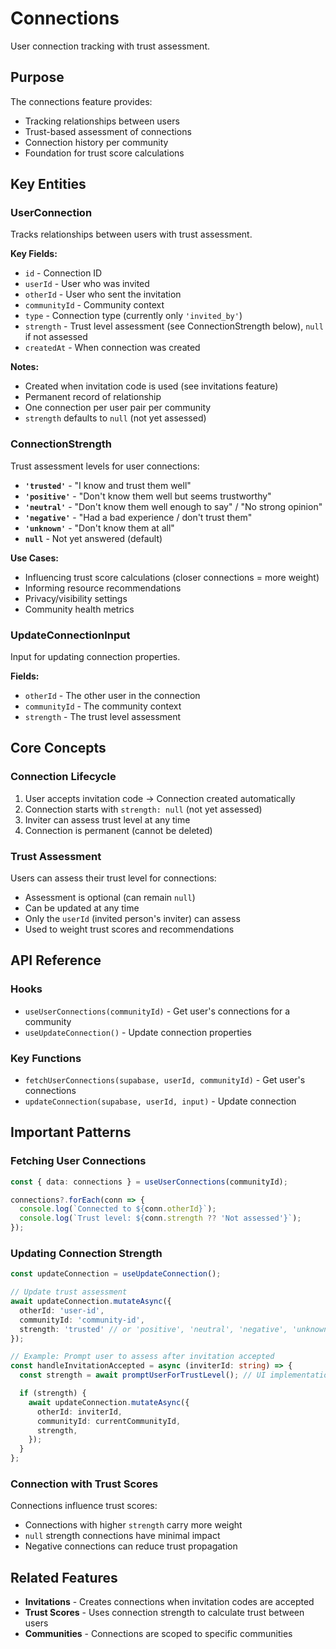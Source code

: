 # Connections

User connection tracking with trust assessment.

## Purpose

The connections feature provides:
- Tracking relationships between users
- Trust-based assessment of connections
- Connection history per community
- Foundation for trust score calculations

## Key Entities

### UserConnection

Tracks relationships between users with trust assessment.

**Key Fields:**
- `id` - Connection ID
- `userId` - User who was invited
- `otherId` - User who sent the invitation
- `communityId` - Community context
- `type` - Connection type (currently only `'invited_by'`)
- `strength` - Trust level assessment (see ConnectionStrength below), `null` if not assessed
- `createdAt` - When connection was created

**Notes:**
- Created when invitation code is used (see invitations feature)
- Permanent record of relationship
- One connection per user pair per community
- `strength` defaults to `null` (not yet assessed)

### ConnectionStrength

Trust assessment levels for user connections:

- **`'trusted'`** - "I know and trust them well"
- **`'positive'`** - "Don't know them well but seems trustworthy"
- **`'neutral'`** - "Don't know them well enough to say" / "No strong opinion"
- **`'negative'`** - "Had a bad experience / don't trust them"
- **`'unknown'`** - "Don't know them at all"
- **`null`** - Not yet answered (default)

**Use Cases:**
- Influencing trust score calculations (closer connections = more weight)
- Informing resource recommendations
- Privacy/visibility settings
- Community health metrics

### UpdateConnectionInput

Input for updating connection properties.

**Fields:**
- `otherId` - The other user in the connection
- `communityId` - The community context
- `strength` - The trust level assessment

## Core Concepts

### Connection Lifecycle

1. User accepts invitation code → Connection created automatically
2. Connection starts with `strength: null` (not yet assessed)
3. Inviter can assess trust level at any time
4. Connection is permanent (cannot be deleted)

### Trust Assessment

Users can assess their trust level for connections:
- Assessment is optional (can remain `null`)
- Can be updated at any time
- Only the `userId` (invited person's inviter) can assess
- Used to weight trust scores and recommendations

## API Reference

### Hooks
- `useUserConnections(communityId)` - Get user's connections for a community
- `useUpdateConnection()` - Update connection properties

### Key Functions
- `fetchUserConnections(supabase, userId, communityId)` - Get user's connections
- `updateConnection(supabase, userId, input)` - Update connection

## Important Patterns

### Fetching User Connections

```typescript
const { data: connections } = useUserConnections(communityId);

connections?.forEach(conn => {
  console.log(`Connected to ${conn.otherId}`);
  console.log(`Trust level: ${conn.strength ?? 'Not assessed'}`);
});
```

### Updating Connection Strength

```typescript
const updateConnection = useUpdateConnection();

// Update trust assessment
await updateConnection.mutateAsync({
  otherId: 'user-id',
  communityId: 'community-id',
  strength: 'trusted' // or 'positive', 'neutral', 'negative', 'unknown', null
});

// Example: Prompt user to assess after invitation accepted
const handleInvitationAccepted = async (inviterId: string) => {
  const strength = await promptUserForTrustLevel(); // UI implementation

  if (strength) {
    await updateConnection.mutateAsync({
      otherId: inviterId,
      communityId: currentCommunityId,
      strength,
    });
  }
};
```

### Connection with Trust Scores

Connections influence trust scores:
- Connections with higher `strength` carry more weight
- `null` strength connections have minimal impact
- Negative connections can reduce trust propagation

## Related Features

- **Invitations** - Creates connections when invitation codes are accepted
- **Trust Scores** - Uses connection strength to calculate trust between users
- **Communities** - Connections are scoped to specific communities
